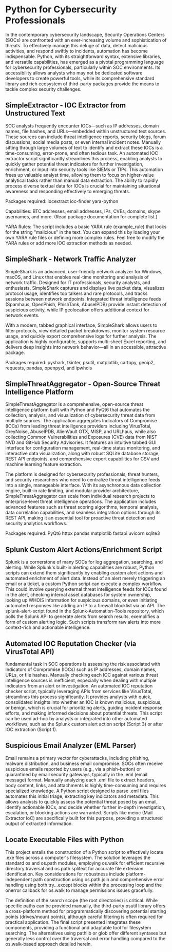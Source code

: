 # Python for Cybersecurity Professionals

In the contemporary cybersecurity landscape, Security Operations Centers (SOCs) are confronted with an ever-increasing volume and sophistication of threats. To effectively manage this deluge of data, detect malicious activities, and respond swiftly to incidents, automation has become indispensable. Python, with its straightforward syntax, extensive libraries, and versatile capabilities, has emerged as a pivotal programming language for cybersecurity professionals, particularly within SOC environments. Its accessibility allows analysts who may not be dedicated software developers to create powerful tools, while its comprehensive standard library and rich ecosystem of third-party packages provide the means to tackle complex security challenges.

## SimpleExtractor - IOC Extractor from Unstructured Text

SOC analysts frequently encounter IOCs—such as IP addresses, domain names, file hashes, and URLs—embedded within unstructured text sources. These sources can include threat intelligence reports, security blogs, forum discussions, social media posts, or even internal incident notes. Manually sifting through large volumes of text to identify and extract these IOCs is a time-consuming, error-prone, and often tedious task. An automated IOC extractor script significantly streamlines this process, enabling analysts to quickly gather potential threat indicators for further investigation, enrichment, or input into security tools like SIEMs or TIPs. This automation frees up valuable analyst time, allowing them to focus on higher-value analytical tasks rather than manual data extraction. The ability to rapidly process diverse textual data for IOCs is crucial for maintaining situational awareness and responding effectively to emerging threats.

Packages required: iocextract ioc-finder yara-python

Capabilities: BTC addresses, email addresses, IPs, CVEs, domains, skype usernames, and more. (Read package documentation for complete list.)

YARA Rules: The script includes a basic YARA rule (example_rule) that looks for the string "malicious" in the text. You can expand this by loading your own YARA rule files or defining more complex rules. Feel free to modify the YARA rules or add more IOC extraction methods as needed.

## SimpleShark - Network Traffic Analyzer

SimpleShark is an advanced, user-friendly network analyzer for Windows, macOS, and Linux that enables real-time monitoring and analysis of network traffic. Designed for IT professionals, security analysts, and enthusiasts, SimpleShark captures and displays live packet data, visualizes protocol usage, identifies top talkers and rare protocols, and tracks sessions between network endpoints. Integrated threat intelligence feeds (Spamhaus, OpenPhish, PhishTank, AbuseIPDB) provide instant detection of suspicious activity, while IP geolocation offers additional context for network events.

With a modern, tabbed graphical interface, SimpleShark allows users to filter protocols, view detailed packet breakdowns, monitor system resource usage, and quickly export comprehensive logs for further analysis. The application is highly configurable, supports multi-sheet Excel reporting, and delivers deep insights into network behavior—all in an accessible, attractive package.

Packages required: pyshark, tkinter, psutil, matplotlib, cartopy, geoip2, requests, pandas, openpyxl, and ipwhois

## SimpleThreatAggregator - Open-Source Threat Intelligence Platform

SimpleThreatAggregator is a comprehensive, open-source threat intelligence platform built with Python and PyQt6 that automates the collection, analysis, and visualization of cybersecurity threat data from multiple sources. The application aggregates Indicators of Compromise (IOCs) from leading threat intelligence providers including VirusTotal, GreyNoise, AbuseIPDB, AlienVault OTX, MISP, and URLhaus, while also collecting Common Vulnerabilities and Exposures (CVE) data from NIST NVD and GitHub Security Advisories. It features an intuitive tabbed GUI interface for configuration management, real-time status monitoring, and interactive data visualization, along with robust SQLite database storage, REST API endpoints, and comprehensive export capabilities for CSV and machine learning feature extraction.

The platform is designed for cybersecurity professionals, threat hunters, and security researchers who need to centralize threat intelligence feeds into a single, manageable interface. With its asynchronous data collection engine, built-in rate limiting, and modular provider architecture, SimpleThreatAggregator can scale from individual research projects to enterprise-level threat intelligence operations. The application includes advanced features such as threat scoring algorithms, temporal analysis, data correlation capabilities, and seamless integration options through its REST API, making it an essential tool for proactive threat detection and security analytics workflows.

Packages required: PyQt6 httpx pandas matplotlib fastapi uvicorn sqlite3

## Splunk Custom Alert Actions/Enrichment Script

Splunk is a cornerstone of many SOCs for log aggregation, searching, and alerting. While Splunk's built-in alerting capabilities are robust, Python scripts can extend them significantly by enabling custom alert actions and automated enrichment of alert data. Instead of an alert merely triggering an email or a ticket, a custom Python script can execute a complex workflow. This could involve querying external threat intelligence feeds for IOCs found in the alert, checking internal asset databases for system ownership, looking up WHOIS information for suspicious domains, or even initiating automated responses like adding an IP to a firewall blocklist via an API. The splunk-alert-script found in the Splunk-Automation-Tools repository, which polls the Splunk API to generate alerts from search results, exemplifies a form of custom alerting logic. Such scripts transform raw alerts into more context-rich and actionable intelligence.

## Automated IOC Reputation Checker (via VirusTotal API)

 fundamental task in SOC operations is assessing the risk associated with Indicators of Compromise (IOCs) such as IP addresses, domain names, URLs, or file hashes. Manually checking each IOC against various threat intelligence sources is inefficient, especially when dealing with multiple indicators from an alert or investigation. An automated IOC reputation checker script, typically leveraging APIs from services like VirusTotal, streamlines this process significantly. It provides analysts with quick, consolidated insights into whether an IOC is known malicious, suspicious, or benign, which is crucial for prioritizing alerts, guiding incident response efforts, and making informed decisions about potential threats. This script can be used ad-hoc by analysts or integrated into other automated workflows, such as the Splunk custom alert action script (Script 3) or after IOC extraction (Script 1).

 ## Suspicious Email Analyzer (EML Parser)

 Email remains a primary vector for cyberattacks, including phishing, malware distribution, and business email compromise. SOCs often receive suspicious emails reported by users (e.g., via a phish-button) or quarantined by email security gateways, typically in the .eml (email message) format. Manually analyzing each .eml file to extract headers, body content, links, and attachments is highly time-consuming and requires specialized knowledge. A Python script designed to parse .eml files automates this initial triage, extracting key indicators and metadata. This allows analysts to quickly assess the potential threat posed by an email, identify actionable IOCs, and decide whether further in-depth investigation, escalation, or blocking actions are warranted. Scripts like meioc (Mail Extractor IoC) are specifically built for this purpose, providing a structured output of extracted information.

## Locate Executable Files with Python

This project entails the construction of a Python script to effectively locate .exe files across a computer's filesystem. The solution leverages the standard os and os.path modules, employing os.walk for efficient recursive directory traversal and os.path.splitext for accurate file extension identification. Key considerations for robustness include platform-independent path construction using os.path.join and comprehensive error handling using both try...except blocks within the processing loop and the onerror callback for os.walk to manage permissions issues gracefully.

The definition of the search scope (the root directories) is critical. While specific paths can be provided manually, the third-party psutil library offers a cross-platform method for programmatically discovering potential starting points (drives/mount points), although careful filtering is often required for practical application. The final script presented integrates these components, providing a functional and adaptable tool for filesystem searching. The alternatives using pathlib or glob offer different syntaxes but generally less control over the traversal and error handling compared to the os.walk-based approach detailed herein.
